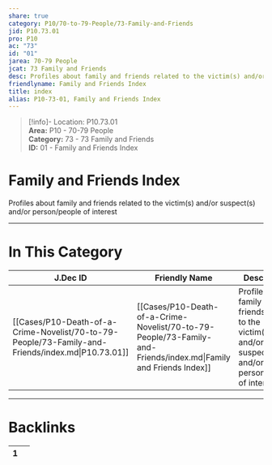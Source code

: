 ```yaml
---  
share: true  
category: P10/70-to-79-People/73-Family-and-Friends  
jid: P10.73.01  
pro: P10  
ac: "73"  
id: "01"  
jarea: 70-79 People  
jcat: 73 Family and Friends  
desc: Profiles about family and friends related to the victim(s) and/or suspect(s) and/or person/people of interest.  
friendlyname: Family and Friends Index  
title: index  
alias: P10-73-01, Family and Friends Index  
---  
```

  
>[!info]- Location: P10.73.01  
>**Area:** P10 - 70-79 People  
>**Category:** 73 - 73 Family and Friends  
>**ID:** 01 - Family and Friends Index  
  
# Family and Friends Index  
  
Profiles about family and friends related to the victim(s) and/or suspect(s) and/or person/people of interest  
   
  
  
---  
# In This Category  
  
| J.Dec ID                                                                                          | Friendly Name                                                                                                    | Description                                                                                                    |  
| ------------------------------------------------------------------------------------------------- | ---------------------------------------------------------------------------------------------------------------- | -------------------------------------------------------------------------------------------------------------- |  
| [[Cases/P10-Death-of-a-Crime-Novelist/70-to-79-People/73-Family-and-Friends/index.md\|P10.73.01]] | [[Cases/P10-Death-of-a-Crime-Novelist/70-to-79-People/73-Family-and-Friends/index.md\|Family and Friends Index]] | Profiles about family and friends related to the victim(s) and/or suspect(s) and/or person/people of interest. |  
  
  
---  
# Backlinks  
<div><table class="dataview table-view-table"><thead class="table-view-thead"><tr class="table-view-tr-header"><th class="table-view-th"><span></span><span class="dataview small-text">1</span></th><th class="table-view-th"><span></span></th></tr></thead><tbody class="table-view-tbody"></tbody></table></div>